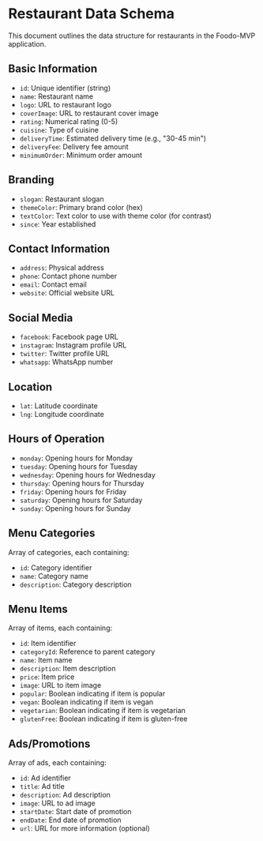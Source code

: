 # Restaurant Data Schema

This document outlines the data structure for restaurants in the Foodo-MVP application.

## Basic Information
- `id`: Unique identifier (string)
- `name`: Restaurant name
- `logo`: URL to restaurant logo
- `coverImage`: URL to restaurant cover image
- `rating`: Numerical rating (0-5)
- `cuisine`: Type of cuisine
- `deliveryTime`: Estimated delivery time (e.g., "30-45 min")
- `deliveryFee`: Delivery fee amount
- `minimumOrder`: Minimum order amount

## Branding
- `slogan`: Restaurant slogan
- `themeColor`: Primary brand color (hex)
- `textColor`: Text color to use with theme color (for contrast)
- `since`: Year established

## Contact Information
- `address`: Physical address
- `phone`: Contact phone number
- `email`: Contact email
- `website`: Official website URL

## Social Media
- `facebook`: Facebook page URL
- `instagram`: Instagram profile URL
- `twitter`: Twitter profile URL
- `whatsapp`: WhatsApp number

## Location
- `lat`: Latitude coordinate
- `lng`: Longitude coordinate

## Hours of Operation
- `monday`: Opening hours for Monday
- `tuesday`: Opening hours for Tuesday
- `wednesday`: Opening hours for Wednesday
- `thursday`: Opening hours for Thursday
- `friday`: Opening hours for Friday
- `saturday`: Opening hours for Saturday
- `sunday`: Opening hours for Sunday

## Menu Categories
Array of categories, each containing:
- `id`: Category identifier
- `name`: Category name
- `description`: Category description

## Menu Items
Array of items, each containing:
- `id`: Item identifier
- `categoryId`: Reference to parent category
- `name`: Item name
- `description`: Item description
- `price`: Item price
- `image`: URL to item image
- `popular`: Boolean indicating if item is popular
- `vegan`: Boolean indicating if item is vegan
- `vegetarian`: Boolean indicating if item is vegetarian
- `glutenFree`: Boolean indicating if item is gluten-free

## Ads/Promotions
Array of ads, each containing:
- `id`: Ad identifier
- `title`: Ad title
- `description`: Ad description
- `image`: URL to ad image
- `startDate`: Start date of promotion
- `endDate`: End date of promotion
- `url`: URL for more information (optional)
